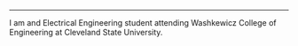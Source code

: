----------
I am and Electrical Engineering student attending Washkewicz College of Engineering at Cleveland State University.